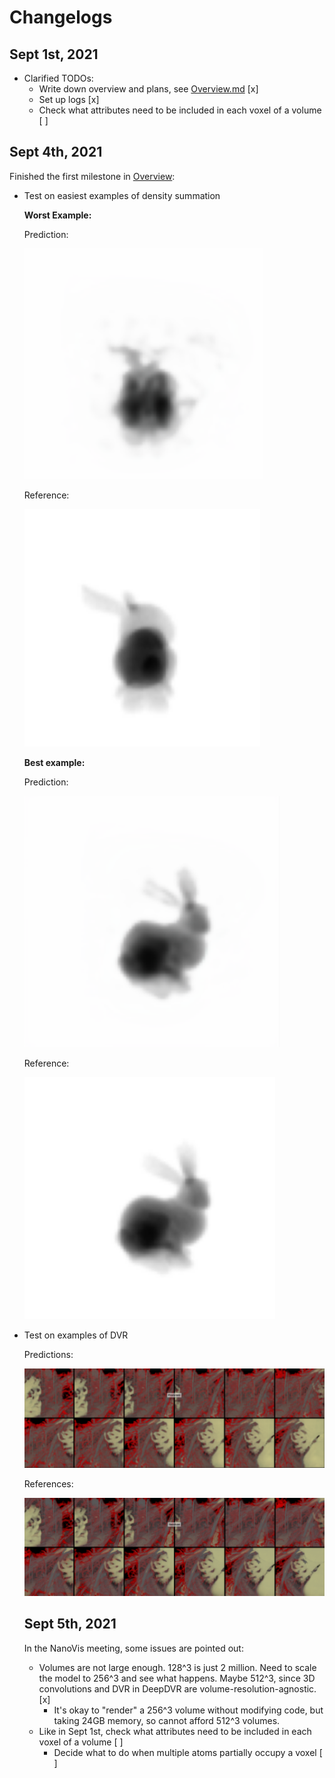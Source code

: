 # Changelogs

## Sept 1st, 2021

* Clarified TODOs:
    * Write down overview and plans, see [Overview.md](Overview.md) [x]
    * Set up logs [x]
    * Check what attributes need to be included in each voxel of a volume [ ]

## Sept 4th, 2021

Finished the first milestone in [Overview](Overview.md):

* Test on easiest examples of density summation

  **Worst Example:**

  Prediction:

  ![image-20210904221130061](images/bunny_pred_worst.png)

  Reference:

  ![image-20210904221241553](images/bunny_ref_1.png)

  **Best example:**

  Prediction:

  ![image-20210904220727448](images/bunny_pred_best.png)

  Reference:

  ![image-20210904220948209](images/bunny_ref_2.png)

  

* Test on examples of DVR

  Predictions:

  ![image-20210904225826853](images/heart_preds.png)

  References:

  ![image-20210904225922422](images/heart_refs.png)
  
  ## Sept 5th, 2021
  
  In the NanoVis meeting, some issues are pointed out:
  
  * Volumes are not large enough. 128^3 is just 2 million. Need to scale the model to 256^3 and see what happens. Maybe 512^3, since 3D convolutions and DVR in DeepDVR are volume-resolution-agnostic. [x] 
      * It's okay to "render" a 256^3 volume without modifying code, but taking 24GB memory, so cannot afford 512^3 volumes.
  * Like in Sept 1st, check what attributes need to be included in each voxel of a volume [ ]
      * Decide what to do when multiple atoms partially occupy a voxel [ ]

